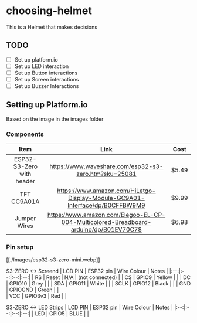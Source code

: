 # choosing-helmet
This is a Helmet that makes decisions 


## TODO
- [ ] Set up platform.io
- [ ] Set up LED interaction
- [ ] Set up Button interactions
- [ ] Set up Screen interactions
- [ ] Set up Buzzer Interactions

## Setting up Platform.io

Based on the image in the images folder
### Components

| Item | Link | Cost |
|:--:|:--:|:--:|
|ESP32-S3-Zero with header |	https://www.waveshare.com/esp32-s3-zero.htm?sku=25081	| $5.49 |
|TFT CC9A01A |	https://www.amazon.com/HiLetgo-Display-Module-GC9A01-Interface/dp/B0CFFBW9M9 |	$9.99 |
|Jumper Wires |	https://www.amazon.com/Elegoo-EL-CP-004-Multicolored-Breadboard-arduino/dp/B01EV70C78 |	$6.98 |

### Pin setup

[[./Images/esp32-s3-zero-mini.webp]]

S3-ZERO <-> Screend
| LCD PIN | ESP32 pin | Wire Colour | Notes |
|:--:|:--:|:--:|:--:|
| RS   |	Reset   | N/A	 | (not connected) |
| CS   |	GPIO9   | Yellow | |
| DC   |    GPIO10  | Grey	 | |
| SDA  |	GPIO11  | White	 | |
| SCLK |	GPIO12  | Black	 | |
| GND  |	GPIOGND | Green  | |	
| VCC  |	GPIO3v3	| Red	 | |

S3-ZERO <-> LED Strips
| LCD PIN | ESP32 pin | Wire Colour | Notes |
|:--:|:--:|:--:|:--:|
| LED | GPIO5 | BLUE | | 
